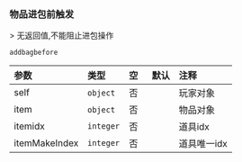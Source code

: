 ### 物品进包前触发

&gt; 无返回值,不能阻止进包操作

`addbagbefore`

| 参数          | 类型      | 空   | 默认 | 注释        |
| :------------ | :-------- | :--- | :--- | :---------- |
| self          | `object`  | 否   |      | 玩家对象    |
| item          | `object`  | 否   |      | 物品对象    |
| itemidx       | `integer` | 否   |      | 道具idx     |
| itemMakeIndex | `integer` | 否   |      | 道具唯一idx |

